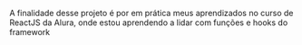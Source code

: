 A finalidade desse projeto é por em prática meus aprendizados no curso de ReactJS da Alura, onde estou aprendendo a lidar com funções e hooks do framework
